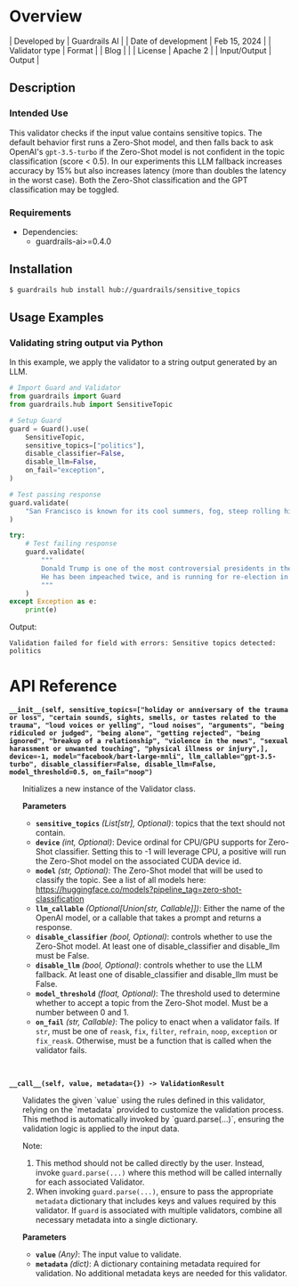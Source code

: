 # Overview

| Developed by | Guardrails AI |
| Date of development | Feb 15, 2024 |
| Validator type | Format |
| Blog |  |
| License | Apache 2 |
| Input/Output | Output |

## Description

### Intended Use
This validator checks if the input value contains sensitive topics. The default behavior first runs a Zero-Shot model, and then falls back to ask OpenAI's `gpt-3.5-turbo` if the Zero-Shot model is not confident in the topic classification (score < 0.5). In our experiments this LLM fallback increases accuracy by 15% but also increases latency (more than doubles the latency in the worst case). Both the Zero-Shot classification and the GPT classification may be toggled.

### Requirements

* Dependencies: 
    - guardrails-ai>=0.4.0

## Installation

```bash
$ guardrails hub install hub://guardrails/sensitive_topics
```

## Usage Examples

### Validating string output via Python

In this example, we apply the validator to a string output generated by an LLM.

```python
# Import Guard and Validator
from guardrails import Guard
from guardrails.hub import SensitiveTopic

# Setup Guard
guard = Guard().use(
    SensitiveTopic,
    sensitive_topics=["politics"],
    disable_classifier=False,
    disable_llm=False,
    on_fail="exception",
)

# Test passing response
guard.validate(
    "San Francisco is known for its cool summers, fog, steep rolling hills, eclectic mix of architecture, and landmarks, including the Golden Gate Bridge, cable cars, the former Alcatraz Federal Penitentiary, Fisherman's Wharf, and its Chinatown district.",
)

try:
    # Test failing response
    guard.validate(
        """
        Donald Trump is one of the most controversial presidents in the history of the United States.
        He has been impeached twice, and is running for re-election in 2024.
        """
    )
except Exception as e:
    print(e)
```
Output:
```console
Validation failed for field with errors: Sensitive topics detected: politics
```
# API Reference

**`__init__(self, sensitive_topics=["holiday or anniversary of the trauma or loss", "certain sounds, sights, smells, or tastes related to the trauma", "loud voices or yelling", "loud noises", "arguments", "being ridiculed or judged", "being alone", "getting rejected", "being ignored", "breakup of a relationship", "violence in the news", "sexual harassment or unwanted touching", "physical illness or injury",], device=-1, model="facebook/bart-large-mnli", llm_callable="gpt-3.5-turbo", disable_classifier=False, disable_llm=False, model_threshold=0.5, on_fail="noop")`**
<ul>
Initializes a new instance of the Validator class.

**Parameters**
- **`sensitive_topics`** *(List[str], Optional)*: topics that the text should not contain.
- **`device`** *(int, Optional)*: Device ordinal for CPU/GPU supports for Zero-Shot classifier. Setting this to -1 will leverage CPU, a positive will run the Zero-Shot model on the associated CUDA device id.
- **`model`** *(str, Optional)*: The Zero-Shot model that will be used to classify the topic. See a list of all models here: https://huggingface.co/models?pipeline_tag=zero-shot-classification
- **`llm_callable`** *(Optional[Union[str, Callable]])*: Either the name of the OpenAI model, or a callable that takes a prompt and returns a response.
- **`disable_classifier`** *(bool, Optional)*: controls whether to use the Zero-Shot model. At least one of disable_classifier and disable_llm must be False.
- **`disable_llm`** *(bool, Optional)*: controls whether to use the LLM fallback. At least one of disable_classifier and disable_llm must be False.
- **`model_threshold`** *(float, Optional)*: The threshold used to determine whether to accept a topic from the Zero-Shot model. Must be a number between 0 and 1.
- **`on_fail`** *(str, Callable)*: The policy to enact when a validator fails. If `str`, must be one of `reask`, `fix`, `filter`, `refrain`, `noop`, `exception` or `fix_reask`. Otherwise, must be a function that is called when the validator fails.
</ul>
<br/>

**`__call__(self, value, metadata={}) -> ValidationResult`**
<ul>
Validates the given `value` using the rules defined in this validator, relying on the `metadata` provided to customize the validation process. This method is automatically invoked by `guard.parse(...)`, ensuring the validation logic is applied to the input data.

Note:

1. This method should not be called directly by the user. Instead, invoke `guard.parse(...)` where this method will be called internally for each associated Validator.
2. When invoking `guard.parse(...)`, ensure to pass the appropriate `metadata` dictionary that includes keys and values required by this validator. If `guard` is associated with multiple validators, combine all necessary metadata into a single dictionary.

**Parameters**
- **`value`** *(Any)*: The input value to validate.
- **`metadata`** *(dict)*: A dictionary containing metadata required for validation. No additional metadata keys are needed for this validator.

</ul>
